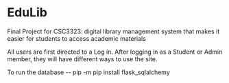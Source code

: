 # EduLib
Final Project for CSC3323:  digital library management system that makes it easier for students to access academic materials

All users are first directed to a Log in. After logging in as a Student or Admin member, they will have different ways to use the site. 

To run the database
-- pip -m pip install flask_sqlalchemy
